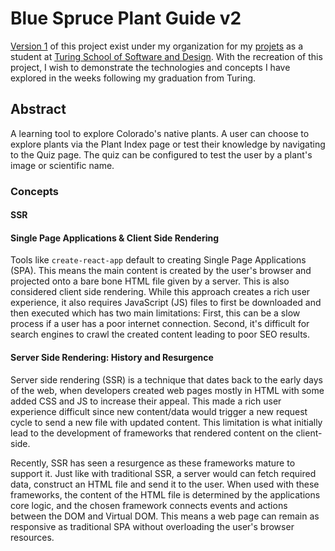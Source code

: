 # Blue Spruce Plant Guide v2

[Version 1](https://github.com/edmdc89-turing-student-projects/blue-spruce-plant-guide)
of this project exist under my organization for my [projets](https://github.com/edmdc89-turing-student-projects)
as a student at [Turing School of Software and Design](https://turing.io/). With
the recreation of this project, I wish to demonstrate the technologies and
concepts I have explored in the weeks following my graduation from Turing.

## Abstract

A learning tool to explore Colorado's native plants. A user can choose to explore
plants via the Plant Index page or test their knowledge by navigating to the Quiz
page. The quiz can be configured to test the user by a plant's image or scientific
name.

### Concepts

#### SSR

#### Single Page Applications & Client Side Rendering

Tools like `create-react-app` default to creating Single Page Applications (SPA).
This means the main content is created by the user's browser and projected onto
a bare bone HTML file given by a server. This is also considered client side rendering.
While this approach creates a rich user experience, it also requires JavaScript (JS)
files to first be downloaded and then executed which has two main limitations:
First, this can be a slow process if a user has a poor internet connection.
Second, it's difficult for search engines to crawl the created content leading
to poor SEO results.

#### Server Side Rendering: History and Resurgence

Server side rendering (SSR) is a technique that dates back to the early days of
the web, when developers created web pages mostly in HTML with some added CSS
and JS to increase their appeal. This made a rich user experience difficult
since new content/data would trigger a new request cycle to send a new file with
updated content. This limitation is what initially lead to the development of
frameworks that rendered content on the client-side.

Recently, SSR has seen a resurgence as these frameworks mature to support it.
Just like with traditional SSR, a server would can fetch required data, construct
an HTML file and send it to the user. When used with these frameworks, the content
of the HTML file is determined by the applications core logic, and the chosen
framework connects events and actions between the DOM and Virtual DOM. This means
a web page can remain as responsive as traditional SPA without overloading the
user's browser resources.
